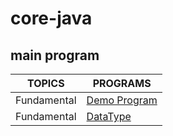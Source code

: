 # core-java 
## main program
 TOPICS  | PROGRAMS |
| ------------- | ------------- |
| Fundamental  | [ Demo Program](https://github.com/krushidj/core-java/blob/master/src/org/core/fundamental/JavaDemo%24.java)|
|  Fundamental | [DataType ](https://github.com/krushidj/core-java/blob/master/src/org/core/fundamental/DataTypeTest.java) |
